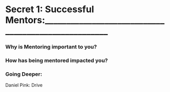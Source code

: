 # Secret 1: Successful Mentors:____________________________________________________

### Why is Mentoring important to you?

### How has being mentored impacted you?


### Going Deeper:

Daniel Pink: Drive
